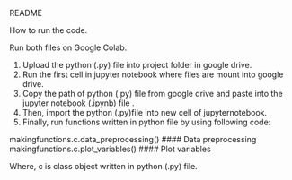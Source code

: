 README

How to run the code.

Run both files on Google Colab.

1) Upload the python (.py) file into project folder in google drive.
2) Run the first cell in jupyter notebook where files are mount into google drive.
3) Copy the path of python (.py) file from google drive and paste into the jupyter notebook (.ipynb) file .
4) Then, import the python (.py)file into new cell of jupyternotebook.
5) Finally, run functions written in python file by using following code:

makingfunctions.c.data_preprocessing() #### Data preprocessing
makingfunctions.c.plot_variables() #### Plot variables

Where, c is class object written in python (.py) file.
